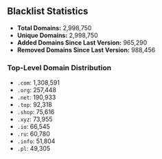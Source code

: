 ## Blacklist Statistics

- **Total Domains:** 2,998,750
- **Unique Domains:** 2,998,750
- **Added Domains Since Last Version:** 965,290
- **Removed Domains Since Last Version:** 988,456

### Top-Level Domain Distribution

-  `.com`: 1,308,591
-  `.org`: 257,448
-  `.net`: 190,933
-  `.top`: 92,318
-  `.shop`: 75,616
-  `.xyz`: 73,955
-  `.io`: 66,545
-  `.ru`: 60,780
-  `.info`: 51,804
-  `.pl`: 49,305
